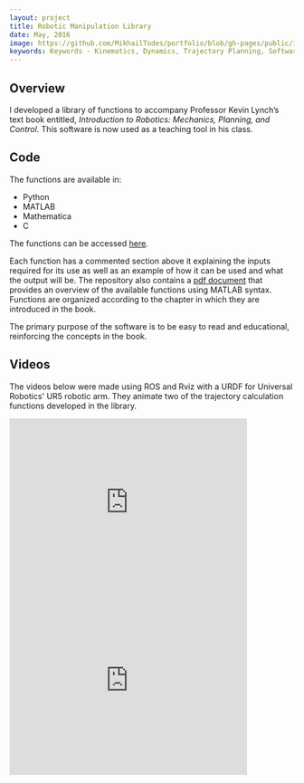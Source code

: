 ```yaml
---
layout: project
title: Robotic Manipulation Library
date: May, 2016
image: https://github.com/MikhailTodes/portfolio/blob/gh-pages/public/images/UR5.png?raw=true
keywords: Keywords - Kinematics, Dynamics, Trajectory Planning, Software Development
---
```


## Overview
I developed a library of functions to accompany Professor Kevin Lynch’s text book entitled, *Introduction to Robotics: Mechanics, Planning, and Control*. This software is now used as a teaching tool in his class.

## Code
The functions are available in:

* Python  
* MATLAB  
* Mathematica    
* C  

The functions can be accessed <a href="https://github.com/NxRLab/ModernRobotics" target="_blank">here</a>.

Each function has a commented section above it explaining the inputs required for its use as well as an example of how it can be used and what the output will be. The repository also contains a <a href="https://github.com/NxRLab/ModernRobotics/blob/master/roblib.pdf" target="_blank">pdf document</a> that provides an overview of the available functions using MATLAB syntax. Functions are organized according to the chapter in which they are introduced in the book.

The primary purpose of the software is to be easy to read and educational, reinforcing the concepts in the book.

## Videos
The videos below were made using ROS and Rviz with a URDF for Universal Robotics' UR5 robotic arm. They animate two of the trajectory calculation functions developed in the library. 

<iframe width="420" height="315" src="https://www.youtube.com/embed/ycaGRk_0AE8" frameborder="0" allowfullscreen></iframe>

<iframe width="420" height="315" src="https://www.youtube.com/embed/fVElSuS1GgI" frameborder="0" allowfullscreen></iframe>
